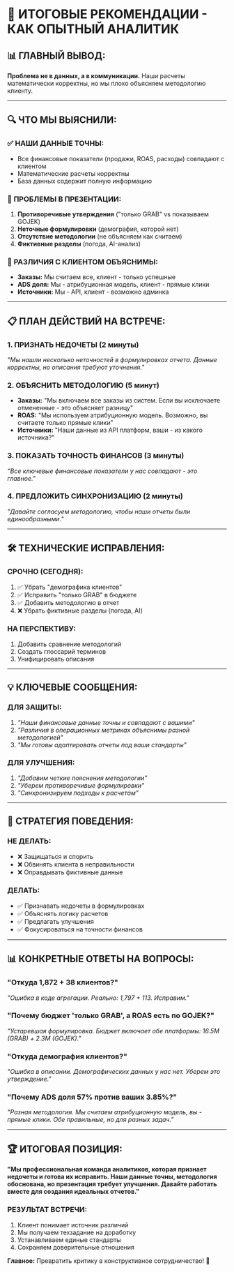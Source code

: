 # 🎯 ИТОГОВЫЕ РЕКОМЕНДАЦИИ - КАК ОПЫТНЫЙ АНАЛИТИК

## 📊 **ГЛАВНЫЙ ВЫВОД:**

**Проблема не в данных, а в коммуникации.** Наши расчеты математически корректны, но мы плохо объясняем методологию клиенту.

---

## 🔍 **ЧТО МЫ ВЫЯСНИЛИ:**

### ✅ **НАШИ ДАННЫЕ ТОЧНЫ:**
- Все финансовые показатели (продажи, ROAS, расходы) совпадают с клиентом
- Математические расчеты корректны
- База данных содержит полную информацию

### 🔴 **ПРОБЛЕМЫ В ПРЕЗЕНТАЦИИ:**
1. **Противоречивые утверждения** ("только GRAB" vs показываем GOJEK)
2. **Неточные формулировки** (демография, которой нет)
3. **Отсутствие методологии** (не объясняем как считаем)
4. **Фиктивные разделы** (погода, AI-анализ)

### 🤔 **РАЗЛИЧИЯ С КЛИЕНТОМ ОБЪЯСНИМЫ:**
- **Заказы:** Мы считаем все, клиент - только успешные
- **ADS доля:** Мы - атрибуционная модель, клиент - прямые клики
- **Источники:** Мы - API, клиент - возможно админка

---

## 📋 **ПЛАН ДЕЙСТВИЙ НА ВСТРЕЧЕ:**

### **1. ПРИЗНАТЬ НЕДОЧЕТЫ (2 минуты)**
*"Мы нашли несколько неточностей в формулировках отчета. Данные корректны, но описания требуют уточнения."*

### **2. ОБЪЯСНИТЬ МЕТОДОЛОГИЮ (5 минут)**
- **Заказы:** "Мы включаем все заказы из систем. Если вы исключаете отмененные - это объясняет разницу"
- **ROAS:** "Мы используем атрибуционную модель. Возможно, вы считаете только прямые клики"
- **Источники:** "Наши данные из API платформ, ваши - из какого источника?"

### **3. ПОКАЗАТЬ ТОЧНОСТЬ ФИНАНСОВ (3 минуты)**
*"Все ключевые финансовые показатели у нас совпадают - это главное."*

### **4. ПРЕДЛОЖИТЬ СИНХРОНИЗАЦИЮ (2 минуты)**
*"Давайте согласуем методологию, чтобы наши отчеты были единообразными."*

---

## 🛠️ **ТЕХНИЧЕСКИЕ ИСПРАВЛЕНИЯ:**

### **СРОЧНО (СЕГОДНЯ):**
1. ✅ Убрать "демографика клиентов" 
2. ✅ Исправить "только GRAB" в бюджете
3. ✅ Добавить методологию в отчет
4. ❌ Убрать фиктивные разделы (погода, AI)

### **НА ПЕРСПЕКТИВУ:**
1. Добавить сравнение методологий
2. Создать глоссарий терминов
3. Унифицировать описания

---

## 💡 **КЛЮЧЕВЫЕ СООБЩЕНИЯ:**

### **ДЛЯ ЗАЩИТЫ:**
1. *"Наши финансовые данные точны и совпадают с вашими"*
2. *"Различия в операционных метриках объяснимы разной методологией"*
3. *"Мы готовы адаптировать отчеты под ваши стандарты"*

### **ДЛЯ УЛУЧШЕНИЯ:**
1. *"Добавим четкие пояснения методологии"*
2. *"Уберем противоречивые формулировки"*
3. *"Синхронизируем подходы к расчетам"*

---

## 🎯 **СТРАТЕГИЯ ПОВЕДЕНИЯ:**

### **НЕ ДЕЛАТЬ:**
- ❌ Защищаться и спорить
- ❌ Обвинять клиента в неправильности
- ❌ Оправдывать фиктивные данные

### **ДЕЛАТЬ:**
- ✅ Признавать недочеты в формулировках
- ✅ Объяснять логику расчетов
- ✅ Предлагать улучшения
- ✅ Фокусироваться на точности финансов

---

## 📊 **КОНКРЕТНЫЕ ОТВЕТЫ НА ВОПРОСЫ:**

### **"Откуда 1,872 + 38 клиентов?"**
*"Ошибка в коде агрегации. Реально: 1,797 + 113. Исправим."*

### **"Почему бюджет 'только GRAB', а ROAS есть по GOJEK?"**
*"Устаревшая формулировка. Бюджет включает обе платформы: 16.5M (GRAB) + 2.3M (GOJEK)."*

### **"Откуда демография клиентов?"**
*"Ошибка в описании. Демографических данных у нас нет. Уберем это утверждение."*

### **"Почему ADS доля 57% против ваших 3.85%?"**
*"Разная методология. Мы считаем атрибуционную модель, вы - прямые клики. Обе правильные, но для разных задач."*

---

## 🏆 **ИТОГОВАЯ ПОЗИЦИЯ:**

**"Мы профессиональная команда аналитиков, которая признает недочеты и готова их исправить. Наши данные точны, методология обоснована, но презентация требует улучшения. Давайте работать вместе для создания идеальных отчетов."**

### **РЕЗУЛЬТАТ ВСТРЕЧИ:**
1. Клиент понимает источник различий
2. Мы получаем техзадание на доработку
3. Устанавливаем единые стандарты
4. Сохраняем доверительные отношения

**Главное:** Превратить критику в конструктивное сотрудничество! 🤝